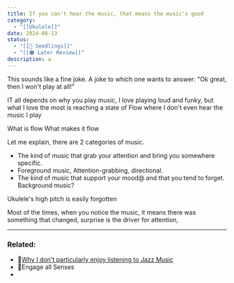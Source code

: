 ```yaml
---
title: If you can't hear the music, that means the music's good
category:
  - "[[Ukulele]]"
date: 2024-08-13
status:
  - "[[🌱 Seedlings]]"
  - "[[🟠 Later Review]]"
description: a
---
```






This sounds like a fine joke. A joke to which one wants to answer: "Ok great, then I won't play at all!"

IT all depends on why you play music, I love playing loud and funky, but what I love the most is reaching a state of Flow where I don't even hear the music I play

What is flow
What makes it flow

Let me explain, there are 2 categories of music. 
- The kind of music that grab your attention and bring you somewhere specific. 
- Foreground music, Attention-grabbing, directional.
- The kind of music that support your mood@ and that you tend to forget. Background music?

Ukulele's high pitch is easily forgotten



Most of the times, when you notice the music, it means there was something that changed,  surprise is the driver for attention, 





---
### Related:

- 📝[Why I don't particularly enjoy listening to Jazz Music](jazz-music)
- 📝Engage all Senses
- 
